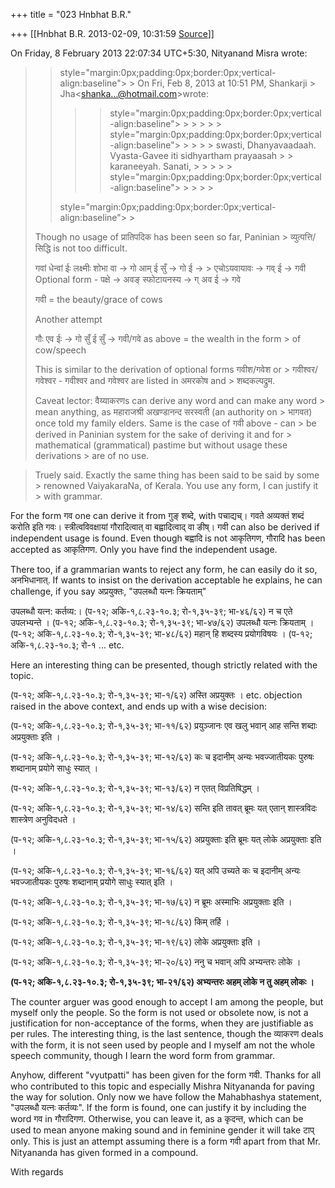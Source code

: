 +++
title = "023 Hnbhat B.R."

+++
[[Hnbhat B.R.	2013-02-09, 10:31:59 [Source](https://groups.google.com/g/bvparishat/c/e9gXaf8pMqQ)]]



  
  
On Friday, 8 February 2013 22:07:34 UTC+5:30, Nityanand Misra wrote:

>   
>   
> >  style="margin:0px;padding:0px;border:0px;vertical-align:baseline"> >
> On Fri, Feb 8, 2013 at 10:51 PM, Shankarji > Jha\<shanka...@hotmail.com\>wrote:  
> > >  > style="margin:0px;padding:0px;border:0px;vertical-align:baseline"> > > > >  > style="margin:0px;padding:0px;border:0px;vertical-align:baseline"> > > > > swasti, Dhanyavaadaah. Vyasta-Gavee iti sidhyartham prayaasah > > karaneeyah. Sanati, > > > >  > style="margin:0px;padding:0px;border:0px;vertical-align:baseline"> > > > >   
> > > > 
> > > > 
> > > > 
> >  style="margin:0px;padding:0px;border:0px;vertical-align:baseline"> >
>   
> Though no usage of प्रातिपदिक has been seen so far, Paninian > व्युत्पत्ति/सिद्धि is not too difficult.  
>   
> गवां धेन्वां ईः लक्ष्मीः शोभा वा -> गो आम् ई सुँ -> गो ई -> > एचोऽयवायावः -> गव् ई -> गवी  
> Optional form - पक्षे -> अवङ् स्फोटायनस्य -> ग् अव ई -> गवे  
>   
> गवी = the beauty/grace of cows  
>   
> Another attempt  
>   
> गौः एव ईः -> गो सुँ ई सुँ -> गवी/गवे as above = the wealth in the form > of cow/speech  
>   
> This is similar to the derivation of optional forms गवीश/गवेश or > गवीश्वर/गवेश्वर - गवीश्वर and गवेश्वर are listed in अमरकोष and > शब्दकल्पद्रुम.  
>   
> Caveat lector: वैय्याकरणs can derive any word and can make any word > mean anything, as महाराजश्री अखण्डानन्द सरस्वती (an authority on > भागवत) once told my family elders. Same is the case of गवी above - can > be derived in Paninian system for the sake of deriving it and for > mathematical (grammatical) pastime but without usage these derivations > are of no use.  
>   
> > 
> > 

> Truely said. Exactly the same thing has been said to be said by some > renowned VaiyakaraNa, of Kerala. You use any form, I can justify it > with grammar.

  

  

For the form गव one can derive it from गुङ् शब्दे, with पचाद्यच्। गवते अव्यक्तं शब्दं करोति इति गवः। स्त्रीत्वविवक्षायां गौरादित्वात् वा बह्वादित्वाद् वा ङीष्। गवी can also be derived if independent usage is found. Even though बह्वादि is not आकृतिगण, गौरादि has been accepted as आकृतिगण. Only you have find the independent usage.

  

There too, if a grammarian wants to reject any form, he can easily do it so, अनभिधानात्. If wants to insist on the derivation acceptable he explains, he can challenge, if you say अप्रयुक्तः, "उपलब्धौ यत्नः क्रियताम्"

  

उपलब्धौ यत्न: कर्तव्य:। (प-१२; अकि-१,८.२३-१०.३; रो-१,३५-३९; भा-४६/६२) न च एते उपलभ्यन्ते । (प-१२; अकि-१,८.२३-१०.३; रो-१,३५-३९; भा-४७/६२) उपलब्धौ यत्नः क्रियताम् । (प-१२; अकि-१,८.२३-१०.३; रो-१,३५-३९; भा-४८/६२) महान् हि शब्दस्य प्रयोगविषयः । (प-१२; अकि-१,८.२३-१०.३; रो-१ ... etc.

  

Here an interesting thing can be presented, though strictly related with the topic.

  

(प-१२; अकि-१,८.२३-१०.३; रो-१,३५-३९; भा-१/६२) अस्ति अप्रयुक्तः । etc. objection raised in the above context, and ends up with a wise decision:  

  

  

(प-१२; अकि-१,८.२३-१०.३; रो-१,३५-३९; भा-११/६२) प्रयुञ्जानः एव खलु भवान् आह सन्ति शब्दाः अप्रयुक्ताः इति ।

(प-१२; अकि-१,८.२३-१०.३; रो-१,३५-३९; भा-१२/६२) कः च इदानीम् अन्यः भवज्जातीयकः पुरुषः शब्दानाम् प्रयोगे साधुः स्यात् ।

(प-१२; अकि-१,८.२३-१०.३; रो-१,३५-३९; भा-१३/६२) न एतत् विप्रतिषिद्धम् ।

(प-१२; अकि-१,८.२३-१०.३; रो-१,३५-३९; भा-१४/६२) सन्ति इति तावत् ब्रूमः यत् एतान् शास्त्रविदः शास्त्रेण अनुविदधते ।

(प-१२; अकि-१,८.२३-१०.३; रो-१,३५-३९; भा-१५/६२) अप्रयुक्ताः इति ब्रूमः यत् लोके अप्रयुक्ताः इति ।

(प-१२; अकि-१,८.२३-१०.३; रो-१,३५-३९; भा-१६/६२) यत् अपि उच्यते कः च इदानीम् अन्यः भवज्जातीयकः पुरुषः शब्दानाम् प्रयोगे साधुः स्यात् इति ।

(प-१२; अकि-१,८.२३-१०.३; रो-१,३५-३९; भा-१७/६२) न ब्रूमः अस्माभिः अप्रयुक्ताः इति ।

(प-१२; अकि-१,८.२३-१०.३; रो-१,३५-३९; भा-१८/६२) किम् तर्हि ।

(प-१२; अकि-१,८.२३-१०.३; रो-१,३५-३९; भा-१९/६२) लोके अप्रयुक्ताः इति ।

(प-१२; अकि-१,८.२३-१०.३; रो-१,३५-३९; भा-२०/६२) ननु च भवान् अपि अभ्यन्तरः लोके ।

**(प-१२; अकि-१,८.२३-१०.३; रो-१,३५-३९; भा-२१/६२) अभ्यन्तरः अहम् लोके न तु अहम् लोकः ।**

  

The counter arguer was good enough to accept I am among the people, but myself only the people. So the form is not used or obsolete now, is not a justification for non-acceptance of the forms, when they are justifiable as per rules. The interesting thing, is the last sentence, though the व्याकरण deals with the form, it is not seen used by people and I myself am not the whole speech community, though I learn the word form from grammar.

  

Anyhow, different "vyutpatti" has been given for the form गवी. Thanks for all who contributed to this topic and especially Mishra Nityananda for paving the way for solution. Only now we have follow the Mahabhashya statement, "उपलब्धौ यत्नः कर्तव्यः". If the form is found, one can justify it by including the word गव in गौरादिगण. Otherwise, you can leave it, as a कृदन्त, which can be used to mean anyone making sound and in feminine gender it will take टाप् only. This is just an attempt assuming there is a form गवी apart from that Mr. Nityananda has given formed in a compound.

  

With regards

  

  

  

  

  

  

